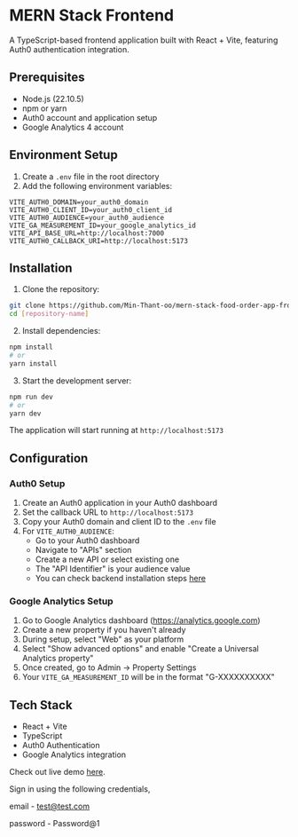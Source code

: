 # MERN Stack Frontend

A TypeScript-based frontend application built with React + Vite, featuring Auth0 authentication integration.

## Prerequisites

- Node.js (22.10.5)
- npm or yarn
- Auth0 account and application setup
- Google Analytics 4 account

## Environment Setup

1. Create a `.env` file in the root directory
2. Add the following environment variables:

```env
VITE_AUTH0_DOMAIN=your_auth0_domain
VITE_AUTH0_CLIENT_ID=your_auth0_client_id
VITE_AUTH0_AUDIENCE=your_auth0_audience
VITE_GA_MEASUREMENT_ID=your_google_analytics_id
VITE_API_BASE_URL=http://localhost:7000
VITE_AUTH0_CALLBACK_URI=http://localhost:5173
```

## Installation

1. Clone the repository:
```bash
git clone https://github.com/Min-Thant-oo/mern-stack-food-order-app-frontend.git [folder-name]
cd [repository-name]
```

2. Install dependencies:
```bash
npm install
# or
yarn install
```

3. Start the development server:
```bash
npm run dev
# or
yarn dev
```

The application will start running at `http://localhost:5173`

## Configuration

### Auth0 Setup
1. Create an Auth0 application in your Auth0 dashboard
2. Set the callback URL to `http://localhost:5173`
3. Copy your Auth0 domain and client ID to the `.env` file
4. For `VITE_AUTH0_AUDIENCE`:
   - Go to your Auth0 dashboard
   - Navigate to "APIs" section
   - Create a new API or select existing one
   - The "API Identifier" is your audience value
   - You can check backend installation steps [here](https://github.com/Min-Thant-oo/mern-stack-food-order-app-backend)

### Google Analytics Setup
1. Go to Google Analytics dashboard (https://analytics.google.com)
2. Create a new property if you haven't already
3. During setup, select "Web" as your platform
4. Select "Show advanced options" and enable "Create a Universal Analytics property"
5. Once created, go to Admin → Property Settings
6. Your `VITE_GA_MEASUREMENT_ID` will be in the format "G-XXXXXXXXXX"

## Tech Stack

- React + Vite
- TypeScript
- Auth0 Authentication
- Google Analytics integration

Check out live demo [here](https://solareats.minthantoo.com). 

Sign in using the following credentials,

email - test@test.com

password - Password@1
